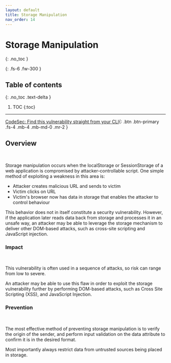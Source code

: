 ```yaml
---
layout: default
title: Storage Manipulation
nav_order: 14
---
```


# Storage Manipulation
{: .no_toc }

{: .fs-6 .fw-300 }

## Table of contents
{: .no_toc .text-delta }

1. TOC
{:toc}

---
[CodeSec: Find this vulnerability straight from your CLI](https://www.contrastsecurity.com/developer/codesec/){: .btn .btn-primary .fs-4 .mb-4 .mb-md-0 .mr-2 }

## Overview 
<br/> 

Storage manipulation occurs when the localStorage or SessionStorage of a web application is compromised by attacker-controllable script. 
One simple method of exploiting a weakness in this area is: 
- Attacker creates malicious URL and sends to victim
- Victim clicks on URL
- Victim's browser now has data in storage that enables the attacker to control behaviour  


This behavior does not in itself constitute a security vulnerability. However, if the application later reads data back from storage and processes it in an unsafe way, an attacker may be able to leverage the storage mechanism to deliver other DOM-based attacks, such as cross-site scripting and JavaScript injection.

### Impact
<br/> 

This vulnerability is often used in a sequence of attacks, so risk can range from low to severe. 

An attacker may be able to use this flaw in order to exploit the storage vulnerability further by performing DOM-based attacks, such as Cross Site Scripting (XSS), and JavaScript Injection.


### Prevention
<br/> 

The most effective method of preventing storage manipulation is to verify the origin of the sender, and perform input validation on the data attribute to confirm it is in the desired format. 

Most importantly always restrict data from untrusted sources being placed in storage.